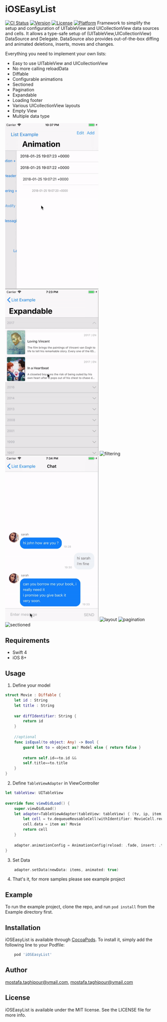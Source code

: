 # iOSEasyList

[![CI Status](http://img.shields.io/travis/mostafa.taghipour@ymail.com/iOSEasyList.svg?style=flat)](https://travis-ci.org/mostafa.taghipour@ymail.com/iOSEasyList)
[![Version](https://img.shields.io/cocoapods/v/iOSEasyList.svg?style=flat)](http://cocoapods.org/pods/iOSEasyList)
[![License](https://img.shields.io/cocoapods/l/iOSEasyList.svg?style=flat)](http://cocoapods.org/pods/iOSEasyList)
[![Platform](https://img.shields.io/cocoapods/p/iOSEasyList.svg?style=flat)](http://cocoapods.org/pods/iOSEasyList)
Framework to simplify the setup and configuration of UITableView and UICollectionView data sources and cells. It allows a type-safe setup of (UITableView,UICollectionView) DataSource and Delegate. DataSource also provides out-of-the-box diffing and animated deletions, inserts, moves and changes.


Everything you need to implement your own lists:
- Easy to use UITableView and UICollectionView
- No more calling reloadData
- Diffable
- Configurable animations
- Sectioned
- Pagination
- Expandable
- Loading footer
- Various UICollectionView layouts
- Empty View
- Multiple data type

<img width="300" alt="animation" src="/screenshots/animation-ios.gif"> <img width="300" alt="expandable" src="/screenshots/expandable_ios.gif"> <img width="300" alt="filtering" src="/screenshots/filtering-ios.gif"> <img width="300" alt="message" src="/screenshots/message-ios.gif"> <img width="300" alt="layout" src="/screenshots/layout-ios.gif"> <img width="300" alt="pagination" src="/screenshots/pagination-ios.gif"> <img width="300" alt="sectioned" src="/screenshots/sectioned-ios.gif">


## Requirements

- Swift 4
- iOS 8+

## Usage
1. Define your model
```swift
struct Movie : Diffable {
    let id : String
    let title : String

    var diffIdentifier: String {
        return id
    }

    //optional
    func isEqual(to object: Any) -> Bool {
        guard let to = object as? Model else { return false }

        return self.id==to.id &&
        self.title==to.title
    }
}
```

2. Define `TableViewAdapter` in ViewController
```swift
let tableView: UITableView

override func viewDidLoad() {
    super.viewDidLoad()
    let adapter=TableViewAdapter(tableView: tableView) { (tv, ip, item) -> (UITableViewCell) in
        let cell = tv.dequeueReusableCell(withIdentifier: MovieCell.reuseIdentifier, for: ip) as! MovieCell
        cell.data = item as? Movie
        return cell
    }

    adapter.animationConfig = AnimationConfig(reload: .fade, insert: .top, delete: .bottom)
}
```

3. Set Data
```swift
    adapter.setData(newData: items, animated: true)
```

4. That's it, for more samples please see example project

## Example

To run the example project, clone the repo, and run `pod install` from the Example directory first.

## Installation

iOSEasyList is available through [CocoaPods](http://cocoapods.org). To install
it, simply add the following line to your Podfile:

```ruby
    pod 'iOSEasyList'
```

## Author

mostafa.taghipour@ymail.com, mostafa.taghipour@ymail.com

## License

iOSEasyList is available under the MIT license. See the LICENSE file for more info.

